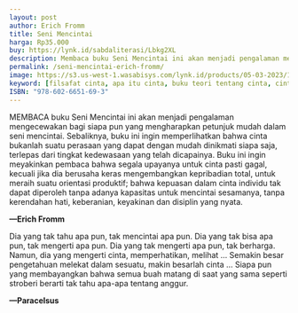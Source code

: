 ```yaml
---
layout: post
author: Erich Fromm
title: Seni Mencintai
harga: Rp35.000
buy: https://lynk.id/sabdaliterasi/Lbkg2XL
description: Membaca buku Seni Mencintai ini akan menjadi pengalaman mengecewakan bagi siapa pun yang mengharapkan petunjuk mudah dalam seni mencintai.
permalink: /seni-mencintai-erich-fromm/
image: https://s3.us-west-1.wasabisys.com/lynk.id/products/05-03-2023/1677997864866_9050822
keyword: [filsafat cinta, apa itu cinta, buku teori tentang cinta, cinta dalam psikologi, psikologi, ebook basabasi, cinta erich fromm]
ISBN: "978-602-6651-69-3"
---
```

<p>MEMBACA buku Seni Mencintai ini akan menjadi pengalaman mengecewakan bagi siapa pun yang mengharapkan petunjuk mudah dalam seni mencintai. Sebaliknya, buku ini ingin memperlihatkan bahwa cinta bukanlah suatu perasaan yang dapat dengan mudah dinikmati siapa saja, terlepas dari tingkat kedewasaan yang telah dicapainya. Buku ini ingin meyakinkan pembaca bahwa segala upayanya untuk cinta pasti gagal, kecuali jika dia berusaha keras mengembangkan kepribadian total, untuk meraih suatu orientasi produktif; bahwa kepuasan dalam cinta individu tak dapat diperoleh tanpa adanya kapasitas untuk mencintai sesamanya, tanpa kerendahan hati, keberanian, keyakinan dan disiplin yang nyata.</p><p><b>—Erich Fromm</b></p><p>Dia yang tak tahu apa pun, tak mencintai apa pun. Dia yang tak bisa apa pun, tak mengerti apa pun. Dia yang tak mengerti apa pun, tak berharga. Namun, dia yang mengerti cinta, memperhatikan, melihat … Semakin besar pengetahuan melekat dalam sesuatu, makin besarlah cinta … Siapa pun yang membayangkan bahwa semua buah matang di saat yang sama seperti stroberi berarti tak tahu apa-apa tentang anggur.</p><p><b>—Paracelsus</b></p>
